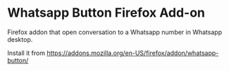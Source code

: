 # Whatsapp Button Firefox Add-on
Firefox addon that open conversation to a Whatsapp number in Whatsapp desktop.

Install it from https://addons.mozilla.org/en-US/firefox/addon/whatsapp-button/
